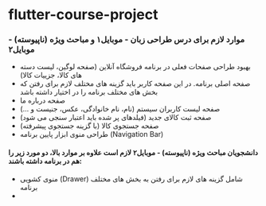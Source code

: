 # flutter-course-project
### موارد لازم برای درس طراحی زبان - موبایل۱ و مباحث ویژه (ناپیوسته) - موبایل۲
- بهبود طراحی صفحات فعلی در برنامه فروشگاه آنلاین (صفحه لوگین، لیست دسته های کالا، جزییات کالا)
- صفحه اصلی برنامه. در این صفحه کاربر باید گزینه های مختلف لازم برای رفتن که بخش های مختلف برنامه را در اختیار داشته باشد
- صفحه درباره ما
- صفحه لیست کاربران سیستم (نام، نام خانوادگی، عکس، جنیست و ...)
- صفحه ثبت کالای جدید (فیلدهای پر شده باید اعتبار سنجی می شود)
- صفحه جستجوی کالا (با گزینه جستجوی پیشرفته)
- طراحی منوی ابزار پایین برنامه (Navigation Bar)

#### دانشجویان مباحث ویژه (ناپیوسته) - موبایل۲ لازم است علاوه بر موارد بالا، دو مورد زیر را هم در برنامه داشته باشند:
- منوی کشویی (Drawer) شامل گزینه های لازم برای رفتن به بخش های مختلف برنامه
- 
